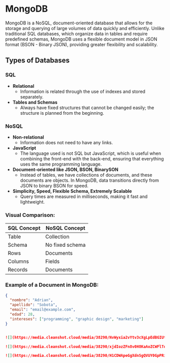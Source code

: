 # MongoDB

MongoDB is a NoSQL, document-oriented database that allows for the storage and querying of large volumes of data quickly and efficiently. Unlike traditional SQL databases, which organize data in tables and require predefined schemas, MongoDB uses a flexible document model in JSON format (BSON - Binary JSON), providing greater flexibility and scalability.

## Types of Databases

### SQL

- **Relational**
  - Information is related through the use of indexes and stored separately.
- **Tables and Schemas**
  - Always have fixed structures that cannot be changed easily; the structure is planned from the beginning.

### NoSQL

- **Non-relational**
  - Information does not need to have any links.
- **JavaScript**
  - The language used is not SQL but JavaScript, which is useful when combining the front-end with the back-end, ensuring that everything uses the same programming language.
- **Document-oriented like JSON, BSON, BinarySON**
  - Instead of tables, we have collections of documents, and these documents are objects. In MongoDB, data transitions directly from JSON to binary BSON for speed.
- **Simplicity, Speed, Flexible Schema, Extremely Scalable**
  - Query times are measured in milliseconds, making it fast and lightweight.

### Visual Comparison:

| SQL Concept | NoSQL Concept      |
| ----------- | ------------------ |
| Table       | Collection         |
| Schema      | No fixed schema    |
| Rows        | Documents          |
| Columns     | Fields             |
| Records     | Documents          |

### Example of a Document in MongoDB:

```json
{
  "nombre": "Adrian",
  "apellido": "Sobota",
  "email": "email@example.com",
  "edad": 28,
  "intereses": ["programming", "graphic design", "marketing"]
}


![](https://media.cleanshot.cloud/media/38290/NvWyxia2vYtv3cXgLpEdBGIUtCi4EE39Bxdpng7l.jpeg?Expires=1719093293&Signature=K91iKpnOuALhrhB5xuDUW4qKLczD8AQ5TqZ2156tK8gObnbEjr9b0P5UeFA~yZl1oSR~gHYbF3LZZJQ15Ka~6eWItyTuMxz1F7yZ4--l9q5riwqNAQq83WnLAfBZDcnM0jTdeksJFGOGz5qEHaY4yats3YHdnEXistktIDUUiz693XAUEZAiF~oTRVWyuLokNhSWHfeTRfnferUBp~jncdyzSYZCz0Rnu6fCu0X3vtU~CrXaplcGXWEvoL41csBvOOacCDgrXqubdS2-0bJEkS1S9L6DlMbziQwrUauox1SJbvUihFkL431ko7y0R9A86rftgpBLw7m9F3y4MY3jKQ__&Key-Pair-Id=K269JMAT9ZF4GZ)

![](https://media.cleanshot.cloud/media/38290/xjdIozZFn8v0H8KaAoZCWFlTqshzz76oETqyvsma.jpeg?Expires=1719093325&Signature=j98LvO9myFlKnRjEEoz65E3Av9fcrhFyRvEYmfpwts5N9hCCHPdk0U9CnVhzepQZ9ZG7fK8FzR~sunlRVD7ECYFYsmRWBkpvtNQ0fTQaREnWXhqleaLFGAzBcTBrfBrZ02us5oOtT61YTFAeJnVdAx2I7JyeMaNduX2DSjSbaTeDgTW9sN7TfMsSbi6TmEm7fmeU5ODjYCiHe~VAKECMGg952-ukTh2cDScUqsdfFY28huTFCDWfdzLICnQQLxVQhKLqxOn7rWOo~e~yj-3eu4oOrfJJIwSgIkuAMoYcCo1jpuRRVXwVRWbPu~tgwYoEroPdgMSIJSRePUvdLDJlrg__&Key-Pair-Id=K269JMAT9ZF4GZ)

![](https://media.cleanshot.cloud/media/38290/H1CDWApeGgXdnSgQVUY0GpPRiBTntZWXYTvrGsS3.jpeg?Expires=1719093357&Signature=XF~FoWlxfn~BAnnmXjI2u9~cjjelmxyQBw8ZRN3Hs9tl2LTZXR5uYuiSFz8AjLYnNVpdbGVhJSipCiOtCj99btRfqorD39IFRtPA76ce17URRTfKmkSIiEonx-fOE4dTn6wvIDzrL8qk6ci0k7X6j4Q9jGyC5aCYK8pn3OZod6tQ0mg-Sf~jijjsQdaIxS5aZeKLAVH3-MJHLs4yvQZSpdfsm8R80b2RSfruSHMt4b634HMeUB5wxi60qqTHUAqYSr5NkXs9Z8zg9ZszwyePBmUzQFUGM08y7vFpC5vtDoXwjNCyzE~jGo0r3Azs62g9MqjuMBdNGgx5W64cdZMh9A__&Key-Pair-Id=K269JMAT9ZF4GZ)
